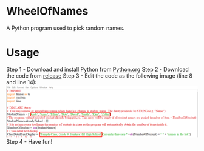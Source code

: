 # WheelOfNames
A Python program used to pick random names.
# Usage
Step 1 - Download and install Python from [Python.org](https://www.python.org/downloads/)
Step 2 - Download the code from [release](https://github.com/sleepyjoeschool/WheelOfNames/releases/)
Step 3 - Edit the code as the following image (line 8 and line 14):
![Line 8 and Line 14](https://github.com/sleepyjoeschool/WheelOfNames/blob/main/images/Code.png?raw=true "Image")
Step 4 - Have fun!

